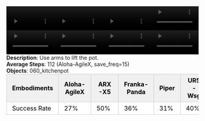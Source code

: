 <!DOCTYPE html>
<html lang="en">
<body>
    <div style="display: flex;">
        <video src="../task_video_clean/lift_pot/aloha-agilex_head.mp4" controls loop muted autoplay style="width: 25%;"></video>
        <video src="../task_video_clean/lift_pot/franka-panda_head.mp4" controls loop muted autoplay style="width: 25%;"></video>
        <video src="../task_video_clean/lift_pot/ARX-X5_head.mp4" controls loop muted autoplay style="width: 25%;"></video>
        <video src="../task_video_clean/lift_pot/ur5-wsg_head.mp4" controls loop muted autoplay style="width: 25%;"></video>
    </div>
    <div style="display: flex;">
        <video src="../task_video_clean/lift_pot/aloha-agilex_world.mp4" controls loop muted autoplay style="width: 25%;"></video>
        <video src="../task_video_clean/lift_pot/franka-panda_world.mp4" controls loop muted autoplay style="width: 25%;"></video>
        <video src="../task_video_clean/lift_pot/ARX-X5_world.mp4" controls loop muted autoplay style="width: 25%;"></video>
        <video src="../task_video_clean/lift_pot/ur5-wsg_world.mp4" controls loop muted autoplay style="width: 25%;"></video>
    </div>
    <b>Description</b>: Use arms to lift the pot.<br>
    <b>Average Steps</b>: 112 (Aloha-AgileX, save_freq=15)<br>
    <b>Objects</b>: 060_kitchenpot<br>
    <table style="margin:0 auto;border-collapse:collapse;width:auto;min-width:180px;background-color:white;">
        <thead>
            <tr style="background:#f0f0f0;">
                <th style="border:1px solid #ccc;padding:6px 14px;color:black;">Embodiments</th>
                <th style="border:1px solid #ccc;padding:6px 14px;color:black;">Aloha-AgileX</th>
                <th style="border:1px solid #ccc;padding:6px 14px;color:black;">ARX-X5</th>
                <th style="border:1px solid #ccc;padding:6px 14px;color:black;">Franka-Panda</th>
                <th style="border:1px solid #ccc;padding:6px 14px;color:black;">Piper</th>
                <th style="border:1px solid #ccc;padding:6px 14px;color:black;">UR5-Wsg</th>
            </tr>
        </thead>
        <tbody>
            <tr style="background:white;">
                <td style="border:1px solid #ccc;padding:6px 14px;color:black;">Success Rate</td>
                <td style="border:1px solid #ccc;padding:6px 14px;color:black;">27%</td>
                <td style="border:1px solid #ccc;padding:6px 14px;color:black;">50%</td>
                <td style="border:1px solid #ccc;padding:6px 14px;color:black;">36%</td>
                <td style="border:1px solid #ccc;padding:6px 14px;color:black;">31%</td>
                <td style="border:1px solid #ccc;padding:6px 14px;color:black;">40%</td>
            </tr>
        </tbody>
    </table>
</body>
</html>

